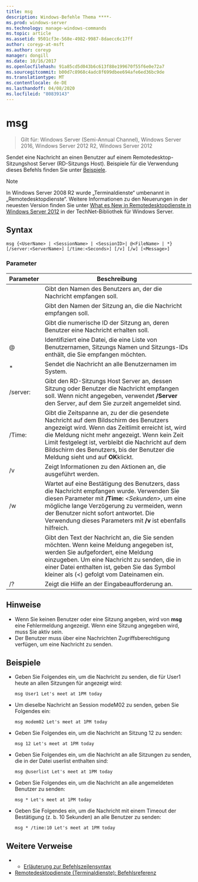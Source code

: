```yaml
---
title: msg
description: Windows-Befehle Thema ****-
ms.prod: windows-server
ms.technology: manage-windows-commands
ms.topic: article
ms.assetid: 9501cf3e-568e-4982-9987-8daecc6c17ff
author: coreyp-at-msft
ms.author: coreyp
manager: dongill
ms.date: 10/16/2017
ms.openlocfilehash: 91a85cd5d043b6c613f88e199670f55f6e0e72a7
ms.sourcegitcommit: b00d7c8968c4adc8f699dbee694afe6ed36bc9de
ms.translationtype: MT
ms.contentlocale: de-DE
ms.lasthandoff: 04/08/2020
ms.locfileid: "80839143"
---
```

# <a name="msg"></a>msg

>Gilt für: Windows Server (Semi-Annual Channel), Windows Server 2016, Windows Server 2012 R2, Windows Server 2012

Sendet eine Nachricht an einen Benutzer auf einem Remotedesktop-Sitzungshost Server (RD-Sitzungs Host).
Beispiele für die Verwendung dieses Befehls finden Sie unter [Beispiele](#BKMK_examples).
> [!NOTE]
> In Windows Server 2008 R2 wurde „Terminaldienste“ umbenannt in „Remotedesktopdienste“. Weitere Informationen zu den Neuerungen in der neuesten Version finden Sie unter [What es New in Remotedesktopdienste in Windows Server 2012](https://technet.microsoft.com/library/hh831527) in der TechNet-Bibliothek für Windows Server.

## <a name="syntax"></a>Syntax
```
msg {<UserName> | <SessionName> | <SessionID>| @<FileName> | *} [/server:<ServerName>] [/time:<Seconds>] [/v] [/w] [<Message>]
```

### <a name="parameters"></a>Parameter

|      Parameter       |                                                                                                                               Beschreibung                                                                                                                               |
|----------------------|-------------------------------------------------------------------------------------------------------------------------------------------------------------------------------------------------------------------------------------------------------------------------|
|      <UserName>      |                                                                                                  Gibt den Namen des Benutzers an, der die Nachricht empfangen soll.                                                                                                   |
|    <SessionName>     |                                                                                                 Gibt den Namen der Sitzung an, die die Nachricht empfangen soll.                                                                                                 |
|     <SessionID>      |                                                                                            Gibt die numerische ID der Sitzung an, deren Benutzer eine Nachricht erhalten soll.                                                                                            |
|     @<FileName>      |                                                                         Identifiziert eine Datei, die eine Liste von Benutzernamen, Sitzungs Namen und Sitzungs-IDs enthält, die Sie empfangen möchten.                                                                         |
|          \*          |                                                                                                           Sendet die Nachricht an alle Benutzernamen im System.                                                                                                            |
| /server:<ServerName> |                                              Gibt den RD-Sitzungs Host Server an, dessen Sitzung oder Benutzer die Nachricht empfangen soll. Wenn nicht angegeben, verwendet **/Server** den Server, auf dem Sie zurzeit angemeldet sind.                                              |
|   /Time:<Seconds>    | Gibt die Zeitspanne an, zu der die gesendete Nachricht auf dem Bildschirm des Benutzers angezeigt wird. Wenn das Zeitlimit erreicht ist, wird die Meldung nicht mehr angezeigt. Wenn kein Zeit Limit festgelegt ist, verbleibt die Nachricht auf dem Bildschirm des Benutzers, bis der Benutzer die Meldung sieht und auf **OK**klickt. |
|          /v          |                                                                                                         Zeigt Informationen zu den Aktionen an, die ausgeführt werden.                                                                                                         |
|          /w          |         Wartet auf eine Bestätigung des Benutzers, dass die Nachricht empfangen wurde. Verwenden Sie diesen Parameter mit **/Time:** <*Sekunden*>, um eine mögliche lange Verzögerung zu vermeiden, wenn der Benutzer nicht sofort antwortet. Die Verwendung dieses Parameters mit **/v** ist ebenfalls hilfreich.          |
|      <Message>       |                  Gibt den Text der Nachricht an, die Sie senden möchten. Wenn keine Meldung angegeben ist, werden Sie aufgefordert, eine Meldung einzugeben. Um eine Nachricht zu senden, die in einer Datei enthalten ist, geben Sie das Symbol kleiner als (<) gefolgt vom Dateinamen ein.                  |
|          /?          |                                                                                                                  Zeigt die Hilfe an der Eingabeaufforderung an.                                                                                                                   |

## <a name="remarks"></a>Hinweise
-   Wenn Sie keinen Benutzer oder eine Sitzung angeben, wird von **msg** eine Fehlermeldung angezeigt. Wenn eine Sitzung angegeben wird, muss Sie aktiv sein.
-   Der Benutzer muss über eine Nachrichten Zugriffsberechtigung verfügen, um eine Nachricht zu senden.

## <a name="examples"></a><a name=BKMK_examples></a>Beispiele
-   Geben Sie Folgendes ein, um die Nachricht zu senden, die für User1 heute an allen Sitzungen für angezeigt wird:
    ```
    msg User1 Let's meet at 1PM today
    ```
-   Um dieselbe Nachricht an Session modeM02 zu senden, geben Sie Folgendes ein:
    ```
    msg modem02 Let's meet at 1PM today
    ```
-   Geben Sie Folgendes ein, um die Nachricht an Sitzung 12 zu senden:
    ```
    msg 12 Let's meet at 1PM today
    ```
-   Geben Sie Folgendes ein, um die Nachricht an alle Sitzungen zu senden, die in der Datei userlist enthalten sind:
    ```
    msg @userlist Let's meet at 1PM today
    ```
-   Geben Sie Folgendes ein, um die Nachricht an alle angemeldeten Benutzer zu senden:
    ```
    msg * Let's meet at 1PM today
    ```
-   Geben Sie Folgendes ein, um die Nachricht mit einem Timeout der Bestätigung (z. b. 10 Sekunden) an alle Benutzer zu senden:
    ```
    msg * /time:10 Let's meet at 1PM today
    ```

## <a name="additional-references"></a>Weitere Verweise
-  - [Erläuterung zur Befehlszeilensyntax](command-line-syntax-key.md)
-  [Remotedesktopdienste (Terminaldienste): Befehlsreferenz](remote-desktop-services-terminal-services-command-reference.md)
